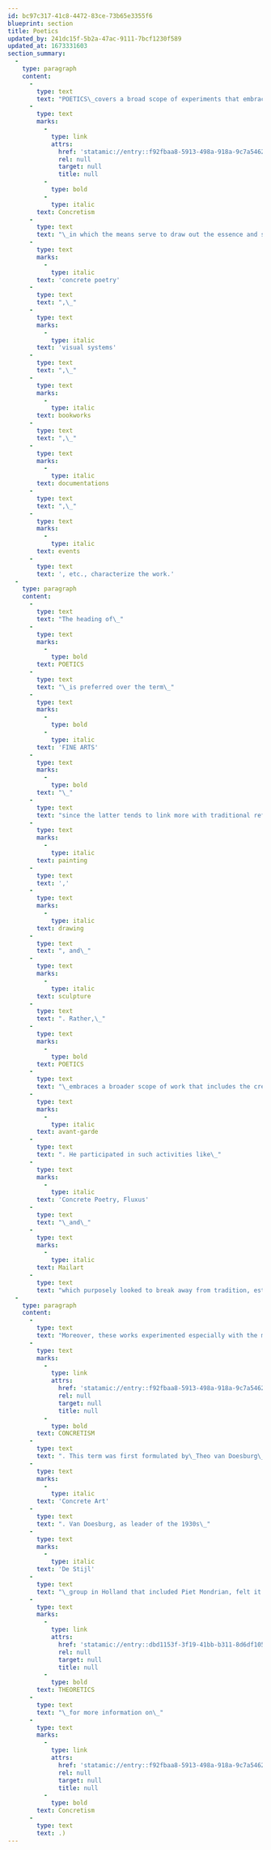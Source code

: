 ```yaml
---
id: bc97c317-41c8-4472-83ce-73b65e3355f6
blueprint: section
title: Poetics
updated_by: 241dc15f-5b2a-47ac-9111-7bcf1230f589
updated_at: 1673331603
section_summary:
  -
    type: paragraph
    content:
      -
        type: text
        text: "POETICS\_covers a broad scope of experiments that embrace the use of words, sounds, experiences and actions using the visual language to create poetic experiences. Works are based on the theories and principles of\_"
      -
        type: text
        marks:
          -
            type: link
            attrs:
              href: 'statamic://entry::f92fbaa8-5913-498a-918a-9c7a54622ea5'
              rel: null
              target: null
              title: null
          -
            type: bold
          -
            type: italic
        text: Concretism
      -
        type: text
        text: "\_in which the means serve to draw out the essence and spirit from what is presented and experienced. In this topic the nature of experiences such as\_"
      -
        type: text
        marks:
          -
            type: italic
        text: 'concrete poetry'
      -
        type: text
        text: ",\_"
      -
        type: text
        marks:
          -
            type: italic
        text: 'visual systems'
      -
        type: text
        text: ",\_"
      -
        type: text
        marks:
          -
            type: italic
        text: bookworks
      -
        type: text
        text: ",\_"
      -
        type: text
        marks:
          -
            type: italic
        text: documentations
      -
        type: text
        text: ",\_"
      -
        type: text
        marks:
          -
            type: italic
        text: events
      -
        type: text
        text: ', etc., characterize the work.'
  -
    type: paragraph
    content:
      -
        type: text
        text: "The heading of\_"
      -
        type: text
        marks:
          -
            type: bold
        text: POETICS
      -
        type: text
        text: "\_is preferred over the term\_"
      -
        type: text
        marks:
          -
            type: bold
          -
            type: italic
        text: 'FINE ARTS'
      -
        type: text
        marks:
          -
            type: bold
        text: "\_"
      -
        type: text
        text: "since the latter tends to link more with traditional references like\_"
      -
        type: text
        marks:
          -
            type: italic
        text: painting
      -
        type: text
        text: ','
      -
        type: text
        marks:
          -
            type: italic
        text: drawing
      -
        type: text
        text: ", and\_"
      -
        type: text
        marks:
          -
            type: italic
        text: sculpture
      -
        type: text
        text: ". Rather,\_"
      -
        type: text
        marks:
          -
            type: bold
        text: POETICS
      -
        type: text
        text: "\_embraces a broader scope of work that includes the creative experiments with words, sound and activities. This also reflects Tom’s interests since the 1960s in the so-called\_"
      -
        type: text
        marks:
          -
            type: italic
        text: avant-garde
      -
        type: text
        text: ". He participated in such activities like\_"
      -
        type: text
        marks:
          -
            type: italic
        text: 'Concrete Poetry, Fluxus'
      -
        type: text
        text: "\_and\_"
      -
        type: text
        marks:
          -
            type: italic
        text: Mailart
      -
        type: text
        text: "which purposely looked to break away from tradition, established conventions, habit and the limits of the conditioned mind.\_"
  -
    type: paragraph
    content:
      -
        type: text
        text: "Moreover, these works experimented especially with the means to inquire deeper into the nature of\_"
      -
        type: text
        marks:
          -
            type: link
            attrs:
              href: 'statamic://entry::f92fbaa8-5913-498a-918a-9c7a54622ea5'
              rel: null
              target: null
              title: null
          -
            type: bold
        text: CONCRETISM
      -
        type: text
        text: ". This term was first formulated by\_Theo van Doesburg\_in 1930 as\_"
      -
        type: text
        marks:
          -
            type: italic
        text: 'Concrete Art'
      -
        type: text
        text: ". Van Doesburg, as leader of the 1930s\_"
      -
        type: text
        marks:
          -
            type: italic
        text: 'De Stijl'
      -
        type: text
        text: "\_group in Holland that included Piet Mondrian, felt it necessary to differentiate between his vision of “abstract” art and that of other works, wherein artists of that time also used abstract shapes. He basically tried to clarify that the art the De Stijl group made was not merely based on the abstraction of shapes relative to forms seen in the external world; rather their abstract shapes were meant to represent the “invisible” or “spirit” that was felt to be within the objects viewed and experienced in the external world. (See\_"
      -
        type: text
        marks:
          -
            type: link
            attrs:
              href: 'statamic://entry::dbd1153f-3f19-41bb-b311-8d6df1059f80'
              rel: null
              target: null
              title: null
          -
            type: bold
        text: THEORETICS
      -
        type: text
        text: "\_for more information on\_"
      -
        type: text
        marks:
          -
            type: link
            attrs:
              href: 'statamic://entry::f92fbaa8-5913-498a-918a-9c7a54622ea5'
              rel: null
              target: null
              title: null
          -
            type: bold
        text: Concretism
      -
        type: text
        text: .)
---
```

